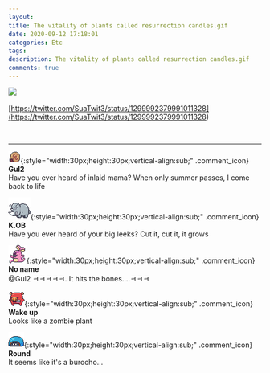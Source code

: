 ```yaml
---
layout: 
title: The vitality of plants called resurrection candles.gif
date: 2020-09-12 17:18:01
categories: Etc
tags: 
description: The vitality of plants called resurrection candles.gif
comments: true
---
```


![](https://blog.kakaocdn.net/dn/blHDl3/btqIwDaS17K/aIjKx3CvshCN0kWs1BtxFK/img.gif)

[https://twitter.com/SuaTwit3/status/1299992379991011328](<https://twitter.com/SuaTwit3/status/1299992379991011328>)

​

* * *

![comment](/assets/character/snail.png){:style="width:30px;height:30px;vertical-align:sub;" .comment_icon} **Gul2**  
Have you ever heard of inlaid mama? When only summer passes, I come back to life  
  
![comment](/assets/character/rino.png){:style="width:30px;height:30px;vertical-align:sub;" .comment_icon} **K.OB**  
Have you ever heard of your big leeks? Cut it, cut it, it grows  
  
![comment](/assets/character/bunny.png){:style="width:30px;height:30px;vertical-align:sub;" .comment_icon} **No name**  
@Gul2 ㅋㅋㅋㅋㅋ. It hits the bones....ㅋㅋㅋ  
  
![comment](/assets/character/pig.png){:style="width:30px;height:30px;vertical-align:sub;" .comment_icon} **Wake up**  
Looks like a zombie plant   
  
![comment](/assets/character/turtle.png){:style="width:30px;height:30px;vertical-align:sub;" .comment_icon} **Round**  
It seems like it's a burocho...   
  

